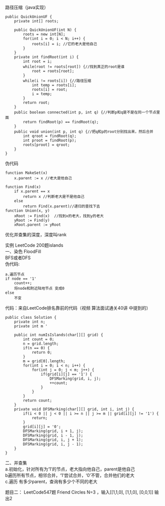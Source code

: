 路径压缩（java实现）   
```
public QuickUnionUF {
    private int[] roots;
    
    public QuickUnionUF(int N) {
        roots = new int[N];
        for(int i = 0; i < N; i++) {
            roots[i] = i; //它的老大是他自己
        }
    }
    private int findRoot(int i) {
        int root = i;
        while(root != roots[root]) {//找到真正的root是谁
            root = roots[root];
        }
        while(i != roots[i]) {//路径压缩
            int temp = roots[i];
            roots[i] = root;
            i = temp;
        }
        return root;
    }
    public boolean connected(int p, int q) {//判断p和q是不是在同一个节点里面
        return findRoot(p) == findRoot(q);
    }
    public void union(int p, int q) {//把q和p的root分别找出来，然后合并
        int qroot = findRoot(q);
        int proot = findRoot(p);
        roots[proot] = qroot;
    }
}
```

伪代码
```
function MakeSet(x)
    x.parent := x //老大是他自己

function Find(x)
    if x.parent == x
        return x //判断老大是不是他自己
    else
        return Find(x.parent)//递归的查找下去
function Union(x, y)
    xRoot := Find(x)  //找到x的老大，找到y的老大
    yRoot := Find(y)
    xRoot.parent := yRoot
```
优化并查集的深度，深度叫rank    

实例
LeetCode 200题islands   
一、染色 FloodFill     
BFS或者DFS   
伪代码:   
```
a.遍历节点
if node == '1'
    count++;
    将node和附近陆地节点 变成0
else 
    不变
```
代码：来自LeetCode排名靠前的代码（视频 算法面试通关40讲 中提到的）    
```
public class Solution {
    private int n;
    private int m '
    
    public int numIsIslands(char[][] grid) {
        int count = 0;
        n = grid.length;
        if(n == 0) {
            return 0;
        }
        m = grid[0].length;
        for(int i = 0; i < n; i++) {
            for(int j = 0; j < m; j++) {
                if(grid[i][j] == '1') {
                    DFSMarking(grid, i, j);
                    ++count;
                }
            }
        }
        return count;
    }
    private void DFSMarking(char[][] grid, int i, int j) {
        if(i < 0 || j < 0 || i >= n || j >= m || grid[i][j] != '1') {
            return;
        }
        grid[i][j] = '0';
        DFSMarking(grid, i + 1, j);
        DFSMarking(grid, i - 1, j);
        DFSMarking(grid, i, j + 1);
        DFSMarking(grid, i, j - 1);
    }
}
```
二、并查集  
a.初始化，针对所有为‘1’的节点，老大指向他自己，parent是他自己    
b遍历所有节点，相邻合并，‘1’尝试合并，‘0’不管，合并他们的老大    
c.遍历 有多少parent，查询有多少个不同的老大



题目二： LeetCode547题 Friend Circles N=3 ，输入[[1,1,0], [1,1,0], [0,0,1]] 输出2    

